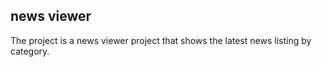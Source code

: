 ## news viewer 
The project is a news viewer project that shows the latest news listing by category.
